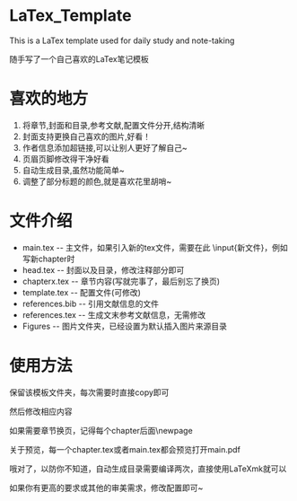 # LaTex_Template

This is a LaTex template used for daily study and note-taking

随手写了一个自己喜欢的LaTex笔记模板

# 喜欢的地方

1. 将章节,封面和目录,参考文献,配置文件分开,结构清晰
2. 封面支持更换自己喜欢的图片,好看！
3. 作者信息添加超链接,可以让别人更好了解自己~
4. 页眉页脚修改得干净好看
5. 自动生成目录,虽然功能简单~
6. 调整了部分标题的颜色,就是喜欢花里胡哨~

# 文件介绍
+ main.tex -- 主文件，如果引入新的tex文件，需要在此 \input{新文件}，例如写新chapter时
+ head.tex -- 封面以及目录，修改注释部分即可
+ chapterx.tex -- 章节内容(写就完事了，最后别忘了换页)
+ template.tex -- 配置文件(可修改)
+ references.bib -- 引用文献信息的文件
+ references.tex -- 生成文末参考文献信息，无需修改
+ Figures -- 图片文件夹，已经设置为默认插入图片来源目录

# 使用方法
保留该模板文件夹，每次需要时直接copy即可

然后修改相应内容

如果需要章节换页，记得每个chapter后面\newpage

关于预览，每一个chapter.tex或者main.tex都会预览打开main.pdf

哦对了，以防你不知道，自动生成目录需要编译两次，直接使用LaTeXmk就可以

如果你有更高的要求或其他的审美需求，修改配置即可~


